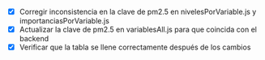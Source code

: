 - [x] Corregir inconsistencia en la clave de pm2.5 en nivelesPorVariable.js y importanciasPorVariable.js
- [x] Actualizar la clave de pm2.5 en variablesAll.js para que coincida con el backend
- [x] Verificar que la tabla se llene correctamente después de los cambios
